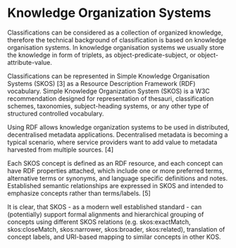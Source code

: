 # Knowledge Organization Systems
Classifications can be considered as a collection of organized knowledge, therefore the technical background of classification is based on knowledge organisation systems. In knowledge organisation systems we usually store the knowledge in form of triplets, as object-predicate-subject, or object-attribute-value.

Classifications can be represented in Simple Knowledge Organisation Systems (SKOS) [3] as a Resource Description Framework (RDF) vocabulary. Simple Knowledge Organization System (SKOS) is a W3C recommendation designed for representation of thesauri, classification schemes, taxonomies, subject-heading systems, or any other type of structured controlled vocabulary.

Using RDF allows knowledge organization systems to be used in distributed, decentralised metadata applications. Decentralised metadata is becoming a typical scenario, where service providers want to add value to metadata harvested from multiple sources. [4]

Each SKOS concept is defined as an RDF resource, and each concept can have RDF properties attached, which include one or more preferred terms, alternative terms or synonyms, and language specific definitions and notes. Established semantic relationships are expressed in SKOS and intended to emphasize concepts rather than terms/labels. [5]

It is clear, that SKOS - as a modern well established standard - can (potentially) support formal alignments and hierarchical grouping of concepts using different SKOS relations (e.g. skos:exactMatch, skos:closeMatch, skos:narrower, skos:broader, skos:related), translation of concept labels, and URI-based mapping to similar concepts in other KOS.



